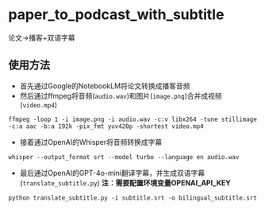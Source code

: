 # paper_to_podcast_with_subtitle
论文->播客+双语字幕

## 使用方法
- 首先通过Google的NotebookLM将论文转换成播客音频
- 然后通过ffmpeg将音频(`audio.wav`)和图片(`image.png`)合并成视频(`video.mp4`)
```shell
ffmpeg -loop 1 -i image.png -i audio.wav -c:v libx264 -tune stillimage -c:a aac -b:a 192k -pix_fmt yuv420p -shortest video.mp4
```
- 接着通过OpenAI的Whisper将音频转换成字幕
```shell
whisper --output_format srt --model turbo --language en audio.wav
```
- 最后通过OpenAI的GPT-4o-mini翻译字幕，并生成双语字幕(`translate_subtitle.py`)
**注：需要配置环境变量OPENAI_API_KEY**
```shell
python translate_subtitle.py -i subtitle.srt -o bilingual_subtitle.srt
```

